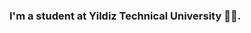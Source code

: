 ### I'm a student at Yildiz Technical University 👩‍🎓.

<!--
**zeynepmert/zeynepmert** is a ✨ _special_ ✨ repository because its `README.md` (this file) appears on your GitHub profile.

Here are some ideas to get you started:


- 🌱 Currently, I am learning Python, Data Literacy, and Machine Learning.
- 🎯 My next goal is deep learning.



- 📫 How to reach me: z.mertzeynep@gmail.com & 
- 😄 Pronouns: ...
- ⚡ Fun fact: ...
-->
